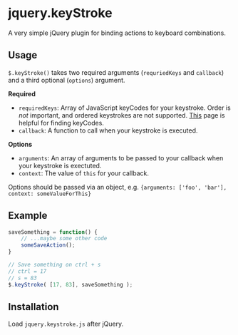 # jquery.keyStroke

A very simple jQuery plugin for binding actions to keyboard combinations.

## Usage

`$.keyStroke()` takes two required arguments (`requriedKeys` and `callback`) and a third optional (`options`) argument.

**Required**
* `requiredKeys`: Array of JavaScript keyCodes for your keystroke.  Order is *not* important, and ordered keystrokes are not supported.  [This](http://www.w3.org/2002/09/tests/keys.html) page is helpful for finding keyCodes.
* `callback`: A function to call when your keystroke is executed.

**Options**
* `arguments`: An array of arguments to be passed to your callback when your keystroke is exectuted.
* `context`: The value of `this` for your callback.

Options should be passed via an object, e.g. `{arguments: ['foo', 'bar'], context: someValueForThis}`

## Example

```javascript
saveSomething = function() {
	// ...maybe some other code
	someSaveAction();
}

// Save something on ctrl + s
// ctrl = 17
// s = 83
$.keyStroke( [17, 83], saveSomething );
```

## Installation

Load `jquery.keystroke.js` after jQuery.